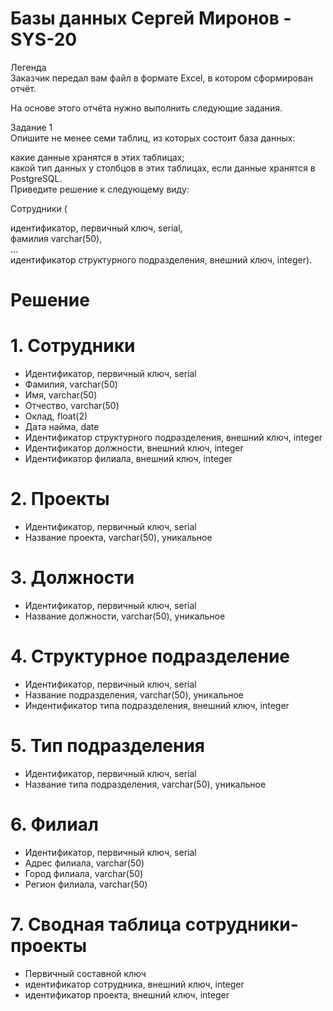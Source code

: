 # Базы данных Сергей Миронов - SYS-20

Легенда  
Заказчик передал вам файл в формате Excel, в котором сформирован отчёт.  

На основе этого отчёта нужно выполнить следующие задания.  

Задание 1  
Опишите не менее семи таблиц, из которых состоит база данных:  

какие данные хранятся в этих таблицах;  
какой тип данных у столбцов в этих таблицах, если данные хранятся в PostgreSQL.  
Приведите решение к следующему виду:  

Сотрудники (  

идентификатор, первичный ключ, serial,  
фамилия varchar(50),  
...  
идентификатор структурного подразделения, внешний ключ, integer).  

# Решение

# 1. Сотрудники
- Идентификатор, первичный ключ, serial
- Фамилия, varchar(50)
- Имя, varchar(50)
- Отчество, varchar(50)
- Оклад, float(2)
- Дата найма, date
- Идентификатор структурного подразделения, внешний ключ, integer
- Идентификатор должности, внешний ключ, integer
- Идентификатор филиала, внешний ключ, integer
# 2. Проекты
- Идентификатор, первичный ключ, serial
- Название проекта, varchar(50), уникальное
# 3. Должности
- Идентификатор, первичный ключ, serial
- Название должности, varchar(50), уникальное
# 4. Структурное подразделение
- Идентификатор, первичный ключ, serial
- Название подразделения, varchar(50), уникальное
- Индентификатор типа подразделения, внешний ключ, integer
# 5. Тип подразделения
- Идентификатор, первичный ключ, serial
- Название типа подразделения, varchar(50), уникальное
# 6. Филиал
- Идентификатор, первичный ключ, serial
- Адрес филиала, varchar(50)
- Город филиала, varchar(50)
- Регион филиала, varchar(50)
# 7. Сводная таблица сотрудники-проекты
- Первичный составной ключ
- идентификатор сотрудника, внешний ключ, integer
- идентификатор проекта, внешний ключ, integer
